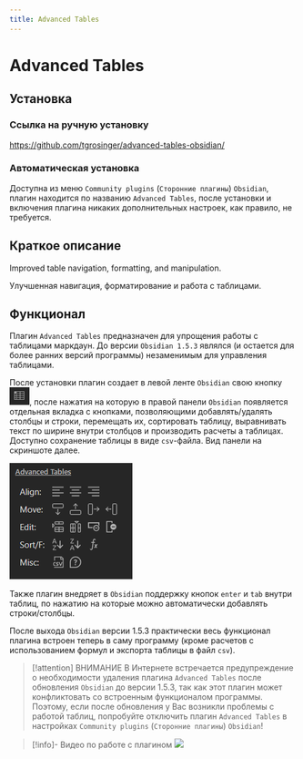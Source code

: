 ```yaml
---
title: Advanced Tables
---
```


# Advanced Tables

## Установка

### Ссылка на ручную установку

<https://github.com/tgrosinger/advanced-tables-obsidian/>

### Автоматическая установка

Доступна из меню `Community plugins` (`Сторонние плагины`) `Obsidian`, плагин находится по названию `Advanced Tables`, после установки и включения плагина никаких дополнительных настроек, как правило, не требуется.

## Краткое описание

Improved table navigation, formatting, and manipulation.

Улучшенная навигация, форматирование и работа с таблицами.

## Функционал

Плагин `Advanced Tables` предназначен для упрощения работы с таблицами маркдаун. До версии `Obsidian 1.5.3` являлся (и остается для более ранних версий программы) незаменимым для управления таблицами.

После установки плагин создает в левой ленте `Obsidian` свою кнопку ![](../!!files/Advanced%20Tables_button.png), после нажатия на которую в правой панели `Obsidian` появляется отдельная вкладка с кнопками, позволяющими добавлять/удалять столбцы и строки, перемещать их, сортировать таблицу, выравнивать текст по ширине внутри столбцов и производить расчеты а таблицах. Доступно сохранение таблицы в виде `csv`-файла. Вид панели на скриншоте далее.

![](../!!files/Advanced%20Tables_right%20ribbon%20menu.png)

Также плагин внедряет в `Obsidian` поддержку кнопок `enter` и `tab` внутри таблиц, по нажатию на которые можно автоматически добавлять строки/столбцы.

После выхода `Obsidian` версии 1.5.3 практически весь функционал плагина встроен теперь в саму программу (кроме расчетов с использованием формул и экспорта таблицы в файл `csv`).

> [!attention] ВНИМАНИЕ
> В Интернете встречается предупреждение о необходимости удаления плагина `Advanced Tables` после обновления `Obsidian` до версии 1.5.3, так как этот плагин может конфликтовать со встроенным функционалом программы. Поэтому, если после обновления у Вас возникли проблемы с работой таблиц, попробуйте отключить плагин `Advanced Tables` в настройках `Community plugins` (`Сторонние плагины`) `Obsidian`!

> [!info]- Видео по работе с плагином
> ![](https://youtu.be/AGhSfq9B-cU?si=KLc7Haugbv_5r5oo)
